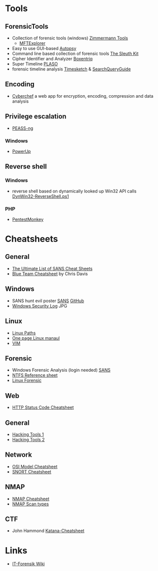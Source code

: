 # Tools
## ForensicTools
- Collection of forensic tools (windows) [Zimmermann Tools](https://ericzimmerman.github.io/#!index.md)
  -  [MFTExplorer](https://fanky.org/MFTExplorer/)
- Easy to use GUI-based [Autopsy](https://www.autopsy.com/)
- Command line based collection of forensic tools [The Sleuth Kit](http://sleuthkit.org/)
- Cipher Identifier and Analyzer [Boxentriq](https://www.boxentriq.com/code-breaking/cipher-identifier)
- Super Timeline [PLASO](https://github.com/log2timeline/plaso)
- forensic timeline analysis [Timesketch](https://github.com/google/timesketch) & [SearchQueryGuide](https://github.com/kovakina/timesketch/blob/master/docs/SearchQueryGuide.md)

## Encoding
- [Cyberchef](https://gchq.github.io/CyberChef/) a web app for encryption, encoding, compression and data analysis

## Privilege escalation
- [PEASS-ng](https://github.com/carlospolop/PEASS-ng)
### Windows
- [PowerUp](https://github.com/PowerShellMafia/PowerSploit/blob/master/Privesc/PowerUp.ps1)

## Reverse shell
### Windows
-  reverse shell based on dynamically looked up Win32 API calls [DynWin32-ReverseShell.ps1](https://gist.github.com/qtc-de/a87b2c97fd9e0330ad2dc67789a62ba5)
### PHP
- [PentestMonkey](https://github.com/pentestmonkey/php-reverse-shell/blob/master/php-reverse-shell.php)

# Cheatsheets
## General
- [The Ultimate List of SANS Cheat Sheets](https://www.sans.org/blog/the-ultimate-list-of-sans-cheat-sheets/)
- [Blue Team Cheatsheet](https://github.com/fankyorg/IT-Sec/blob/main/Cheatsheets/BlueTeam-ChrisDavis.pdf) by Chris Davis 

## Windows
- SANS hunt evil poster [SANS](https://www.sans.org/posters/hunt-evil/) [GitHub](https://github.com/fankyorg/IT-Sec/blob/main/Cheatsheets/165.pdf)
- [Windows Security Log](https://github.com/fankyorg/IT-Sec/blob/main/Cheatsheets/WindowsSecurityLog.jpg) JPG

## Linux
- [Linux Paths](https://github.com/fankyorg/IT-Sec/blob/main/Cheatsheets/Linux-PathCheatsheet.jpg)
- [One page Linux manaul](https://github.com/fankyorg/IT-Sec/blob/main/Cheatsheets/onepagelinuxmanual.png)
- [VIM](https://github.com/fankyorg/IT-Sec/blob/main/Cheatsheets/vimcheatsheet.jpg)

## Forensic
- Windows Forensic Analysis (login needed) [SANS](https://www.sans.org/posters/windows-forensic-analysis/)
- [NTFS Reference sheet](https://www.writeblocked.org/resources/NTFS_CHEAT_SHEETS.pdf)
- [Linux Forensic](https://github.com/fankyorg/IT-Sec/blob/main/Cheatsheets/Linux-Forensics.pdf)

## Web
- [HTTP Status Code Cheatsheet](https://github.com/fankyorg/IT-Sec/blob/main/Cheatsheets/http-status-codes.jpg)

## General
- [Hacking Tools 1](https://github.com/fankyorg/IT-Sec/blob/main/Cheatsheets/HackingToolsCheatSheet1.jpg)
- [Hacking Tools 2](https://github.com/fankyorg/IT-Sec/blob/main/Cheatsheets/HackingToolsCheatSheet2.jpg)

## Network
- [OSI Model Cheatsheet](https://github.com/fankyorg/IT-Sec/blob/main/Cheatsheets/osicheatsheet.jpg)
- [SNORT Cheatsheet](https://github.com/fankyorg/IT-Sec/blob/main/Cheatsheets/snort-cheatsheet.pdf)

## NMAP
- [NMAP Cheatsheet](https://github.com/fankyorg/IT-Sec/blob/main/Cheatsheets/nmap.jpg)
- [NMAP Scan types](https://github.com/fankyorg/IT-Sec/blob/main/Cheatsheets/nmap-scantypes.jpg)

## CTF
- John Hammond [Katana-Cheatsheet](https://github.com/JohnHammond/ctf-katana)

# Links
- [IT-Forensik Wiki](https://it-forensik.fiw.hs-wismar.de/index.php/Hauptseite)

